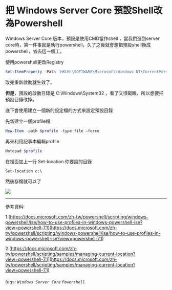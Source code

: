 # 把 Windows Server Core 預設Shell改為Powershell

Windows Server Core 版本，預設是使用CMD當作shell ，當我們進到server core時，第一件事就是執行powershell，久了之後就會想把預設shell換成powershell，省去這一個工。

使用powershell更改Registry
```powershell
Set-ItemProperty -Path 'HKLM:\SOFTWARE\Microsoft\Windows NT\CurrentVersion\Winlogon' -Name Shell -Value 'PowerShell.exe -NoExit'
```

改完重新啟動就生效了。

**但是**，預設的啟動目錄是 C:\Windows\System32 ，看了又很礙眼，所以想要把預設目錄改掉。

底下會使用建立一個新的設定檔的方式來設定預設目錄


先新建立一個profile檔
```powershell
New-Item -path $profile -type file –force
```

再來利用記事本編輯profile
```powershell
Notepad $profile
```

在裡面加上一行 Set-location 你要設的目錄
```
Set-location c:\
```

然後存檔就可以了

![](https://cdn.jsdelivr.net/gh/ericstu/ericstu/images/ifn2MHv.png)




---

參考資料:

1.[https://docs.microsoft.com/zh-tw/powershell/scripting/windows-powershell/ise/how-to-use-profiles-in-windows-powershell-ise?view=powershell-7.1](https://docs.microsoft.com/zh-tw/powershell/scripting/windows-powershell/ise/how-to-use-profiles-in-windows-powershell-ise?view=powershell-7.1)

2.[https://docs.microsoft.com/zh-tw/powershell/scripting/samples/managing-current-location?view=powershell-7.1](https://docs.microsoft.com/zh-tw/powershell/scripting/samples/managing-current-location?view=powershell-7.1)

###### tags: `Windows Server Core` `Powershell`